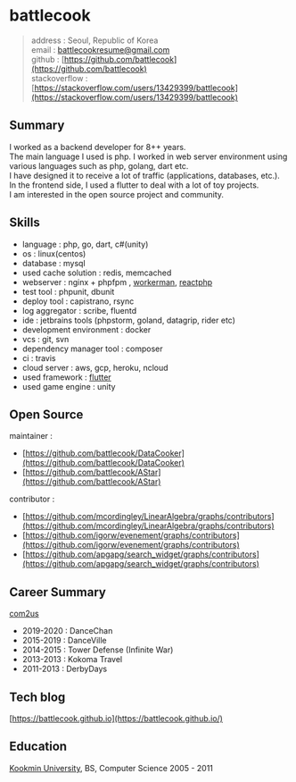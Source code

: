 battlecook
============

> address : Seoul, Republic of Korea <br>
> email : battlecookresume@gmail.com <br>
> github : [https://github.com/battlecook](https://github.com/battlecook) <br>
> stackoverflow : [https://stackoverflow.com/users/13429399/battlecook](https://stackoverflow.com/users/13429399/battlecook)
>
Summary
---------

I worked as a backend developer for 8++ years. <br>
The main language I used is php. I worked in web server environment using various languages such as php, golang, dart etc. <br>
I have designed it to receive a lot of traffic (applications, databases, etc.). <br>
In the frontend side, I used a flutter to deal with a lot of toy projects. <br>
I am interested in the open source project and community.

Skills
--------------------

* language : php, go, dart, c#(unity)
* os : linux(centos)
* database : mysql
* used cache solution : redis, memcached
* webserver : nginx + phpfpm , [workerman](https://github.com/walkor/Workerman), [reactphp](https://reactphp.org/)
* test tool : phpunit, dbunit 
* deploy tool : capistrano, rsync
* log aggregator : scribe, fluentd
* ide : jetbrains tools (phpstorm, goland, datagrip, rider etc)
* development environment : docker
* vcs : git, svn
* dependency manager tool : composer
* ci : travis
* cloud server : aws, gcp, heroku, ncloud
* used framework : [flutter](https://flutter.dev/)
* used game engine : unity

Open Source
--------------------

maintainer : 

 * [https://github.com/battlecook/DataCooker](https://github.com/battlecook/DataCooker)
 * [https://github.com/battlecook/AStar](https://github.com/battlecook/AStar) 

contributor :

* [https://github.com/mcordingley/LinearAlgebra/graphs/contributors](https://github.com/mcordingley/LinearAlgebra/graphs/contributors)
* [https://github.com/igorw/evenement/graphs/contributors](https://github.com/igorw/evenement/graphs/contributors)
* [https://github.com/apgapg/search_widget/graphs/contributors](https://github.com/apgapg/search_widget/graphs/contributors)

Career Summary
----------

[com2us](https://www.com2us.com)

* 2019-2020 : DanceChan <br>
* 2015-2019 : DanceVille <br>
* 2014-2015 : Tower Defense (Infinite War) <br>
* 2013-2013 : Kokoma Travel <br>
* 2011-2013 : DerbyDays <br>

Tech blog
--------------------

[https://battlecook.github.io](https://battlecook.github.io/)

Education
---------

[Kookmin University](https://www.kookmin.ac.kr/home.php), BS, Computer Science 2005 - 2011